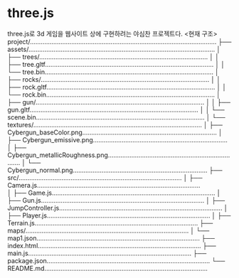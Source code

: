 # three.js

three.js로 3d 게임을 웹사이트 상에 구현하려는 야심찬 프로젝트다.
<현재 구조>
project/........................................................................................................
├── assets/........................................................................................................
│ ├── trees/..............................................................................................
│ │ ├── tree.gltf..............................................................................................
│ │ └── tree.bin..............................................................................................
│ ├── rocks/..............................................................................................
│ │ ├── rock.gltf..............................................................................................
│ │ └── rock.bin..............................................................................................
│ ├── gun/..............................................................................................
│ │ ├── gun.gltf..............................................................................................
│ │ └── scene.bin..............................................................................................
│ └── textures/..............................................................................................
│ ├── Cybergun_baseColor.png...........................................................................
│ ├── Cybergun_emissive.png...........................................................................
│ ├── Cybergun_metallicRoughness.png...........................................................................
│ └── Cybergun_normal.png...........................................................................
├── src/...........................................................................................
│ ├── Camera.js...........................................................................................  
│ ├── Game.js...........................................................................................
│ ├── Gun.js...........................................................................................
│ ├── JumpController.js...........................................................................................
│ ├── Player.js...........................................................................................
│ ├── Terrain.js...........................................................................................
├── maps/...........................................................................................
│ └── map1.json...........................................................................................
├── index.html...........................................................................................
├── main.js...........................................................................................
├── package.json...........................................................................................
└── README.md...........................................................................................
